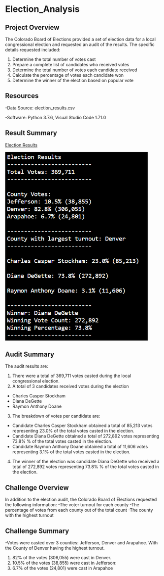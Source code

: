 # Election_Analysis

## Project Overview

The Colorado Board of Elections provided a set of election data for a local congressional election and requested an audit of the results. The specific details requested included:

1. Determine the total number of votes cast 
2. Prepare a complete list of candidates who received votes
3. Determine the total number of votes each candidate received
4. Calculate the percentage of votes each candidate won
5. Determine the winner of the election based on popular vote

## Resources
-Data Source: election_results.csv

-Software: Python 3.7.6, Visual Studio Code 1.71.0

## Result Summary

[Election Results](Resources/election_results.png)

![Election Results](https://github.com/coralrofa/election_analysis/blob/main/Resources/election_results.png)

## Audit Summary
The audit results are:
1. There were a total of 369,711 votes casted during the local congressional election. 
2. A total of 3 candidates received votes during the election
  - Charles Casper Stockham
  - Diana DeGette
  - Raymon Anthony Doane
3. The breakdown of votes per candidate are:  
  - Candidate Charles Casper Stockham obtained a total of 85,213 votes representing 23.0% of the total votes casted in the election.
  - Candidate Diana DeGette obtained a total of 272,892 votes representing 73.8% % of the total votes casted in the election. 
  - Candidate Raymon Anthony Doane obtained a total of 11,606 votes representing 3.1% of the total votes casted in the election.
4. The winner of the election was candidate Diana DeGette who received a total of 272,892 votes representing 73.8% % of the total votes casted in the election. 

## Challenge Overview
In addition to the election audit, the Colorado Board of Elections requested the following information:
-The voter turnout for each county
-The percentage of votes from each county out of the total count
-The county with the highest turnout

## Challenge Summary
-Votes were casted over 3 counties: Jefferson, Denver and Arapahoe. With the County of Denver having the highest turnout.
1. 82% of the votes (306,055) were cast in Denver.
2. 10.5% of the votes (38,855) were cast in Jefferson:
3. 6.7% of the votes (24,801) were cast in Arapahoe

